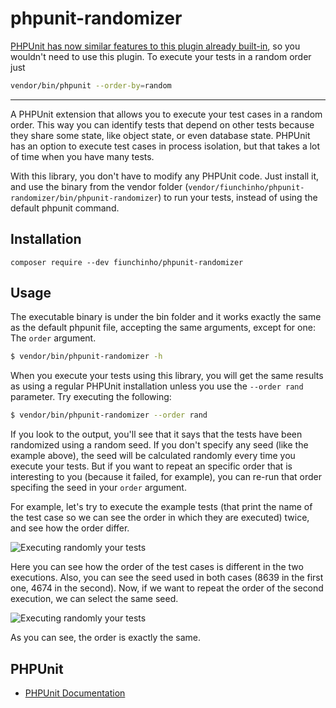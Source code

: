 phpunit-randomizer
==================
[PHPUnit has now similar features to this plugin already built-in](https://github.com/sebastianbergmann/phpunit/blob/master/ChangeLog-7.3.md#added), so you wouldn't need to use this plugin. To execute your tests in a random order just

```bash
vendor/bin/phpunit --order-by=random
```

---


A PHPUnit extension that allows you to execute your test cases in a random order. This way you can identify tests that depend on other tests because they share some state, like object state, or even database state.
PHPUnit has an option to execute test cases in process isolation, but that takes a lot of time when you have many tests.

With this library, you don't have to modify any PHPUnit code. Just install it, and use the binary from the vendor folder (`vendor/fiunchinho/phpunit-randomizer/bin/phpunit-randomizer`) to run your tests, instead of using the default phpunit command.

Installation
-------

    composer require --dev fiunchinho/phpunit-randomizer

Usage
-------
The executable binary is under the bin folder and it works exactly the same as the default phpunit file, accepting the same arguments, except for one: The `order` argument.

```bash
$ vendor/bin/phpunit-randomizer -h
```

When you execute your tests using this library, you will get the same results as using a regular PHPUnit installation unless you use the `--order rand` parameter. Try executing the following:

```bash
$ vendor/bin/phpunit-randomizer --order rand
```

If you look to the output, you'll see that it says that the tests have been randomized using a random seed. If you don't specify any seed (like the example above), the seed will be calculated randomly every time you execute your tests. But if you want to repeat an specific order that is interesting to you (because it failed, for example), you can re-run that order specifing the seed in your `order` argument.

For example, let's try to execute the example tests (that print the name of the test case so we can see the order in which they are executed) twice, and see how the order differ.

![Executing randomly your tests](http://i.imgur.com/CM3RoQz.png)

Here you can see how the order of the test cases is different in the two executions. Also, you can see the seed used in both cases (8639 in the first one, 4674 in the second). Now, if we want to repeat the order of the second execution, we can select the same seed.

![Executing randomly your tests](http://i.imgur.com/uTWtspK.png)

As you can see, the order is exactly the same.

PHPUnit
------------

- [PHPUnit Documentation](https://phpunit.de/manual/current/en/index.html)
